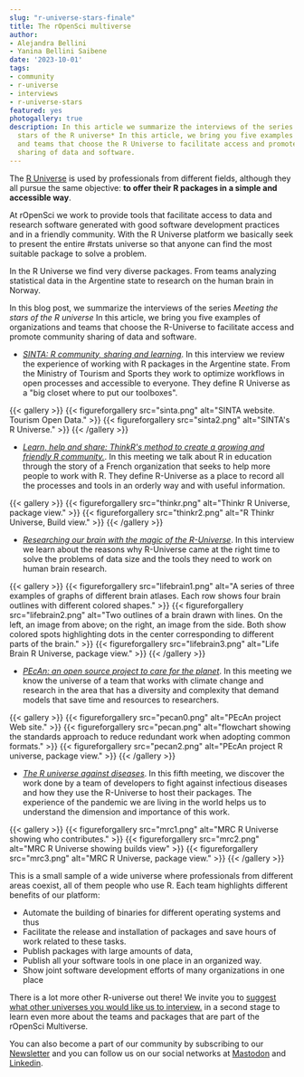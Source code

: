 ```yaml
---
slug: "r-universe-stars-finale"
title: The rOpenSci multiverse
author:
- Alejandra Bellini
- Yanina Bellini Saibene
date: '2023-10-01'
tags:
- community
- r-universe
- interviews
- r-universe-stars
featured: yes
photogallery: true
description: In this article we summarize the interviews of the series *Meeting the
  stars of the R universe* In this article, we bring you five examples of organizations
  and teams that choose the R Universe to facilitate access and promote community
  sharing of data and software.
---
```


The [R Universe](https://r-universe.dev) is used by professionals from different fields, although they all pursue the same objective: **to offer their R packages in a simple and accessible way**.

At rOpenSci we work to provide tools that facilitate access to data and research software generated with good software development practices and in a friendly community. With the R Universe platform we basically seek to present the entire #rstats universe so that anyone can find the most suitable package to solve a problem.

In the R Universe we find very diverse packages. From teams analyzing statistical data in the Argentine state to research on the human brain in Norway.

In this blog post, we summarize the interviews of the series *Meeting the stars of the R universe* In this article, we bring you five examples of organizations and teams that choose the R-Universe to facilitate access and promote community sharing of data and software.

- *[SINTA: R community, sharing and learning](/blog/2022/11/23/r-universe-stars-1-en/)*. In this interview we review the experience of working with R packages in the Argentine state. From the Ministry of Tourism and Sports they work to optimize workflows in open processes and accessible to everyone. They define R Universe as a "big closet where to put our toolboxes".

{{< gallery >}}
{{< figureforgallery src="sinta.png" alt="SINTA website. Tourism Open Data."  >}}
{{< figureforgallery src="sinta2.png" alt="SINTA's R Universe."  >}}
{{< /gallery >}}

- *[Learn, help and share: ThinkR's method to create a growing and friendly R community.](/blog/2023/02/28/r-universe-stars-2-en/)*. In this meeting we talk about R in education through the story of a French organization that seeks to help more people to work with R. They define R-Universe as a place to record all the processes and tools in an orderly way and with useful information.

{{< gallery >}}
{{< figureforgallery src="thinkr.png" alt="Thinkr R Universe, package view."  >}}
{{< figureforgallery src="thinkr2.png" alt="R Thinkr Universe, Build view."  >}}
{{< /gallery >}}

- *[Researching our brain with the magic of the R-Universe](/blog/2023/03/30/r-universe-stars-3-en/)*. In this interview we learn about the reasons why R-Universe came at the right time to solve the problems of data size and the tools they need to work on human brain research.

{{< gallery >}}
{{< figureforgallery src="lifebrain1.png" alt="A series of three examples of graphs of different brain atlases. Each row shows four brain outlines with different colored shapes."  >}}
{{< figureforgallery src="lifebrain2.png" alt="Two outlines of a brain drawn with lines. On the left, an image from above; on the right, an image from the side. Both show colored spots highlighting dots in the center corresponding to different parts of the brain."  >}}
{{< figureforgallery src="lifebrain3.png" alt="Life Brain R Universe, package view."  >}}
{{< /gallery >}}

- *[PEcAn: an open source project to care for the planet](/blog/2023/06/06/r-universe-stars-4-en/)*. In this meeting we know the universe of a team that works with climate change and research in the area that has a diversity and complexity that demand models that save time and resources to researchers.

{{< gallery >}}
{{< figureforgallery src="pecan0.png" alt="PEcAn project Web site."  >}}
{{< figureforgallery src="pecan.png" alt="flowchart showing the standards approach to reduce redundant work when adopting common formats."  >}}
{{< figureforgallery src="pecan2.png" alt="PEcAn project R universe, package view."  >}}
{{< /gallery >}}

- *[The R universe against diseases](/blog/2023/06/06/r-universe-stars-4-en/)*. In this fifth meeting, we discover the work done by a team of developers to fight against infectious diseases and how they use the R-Universe to host their packages. The experience of the pandemic we are living in the world helps us to understand the dimension and importance of this work.

{{< gallery >}}
{{< figureforgallery src="mrc1.png" alt="MRC R Universe showing who contributes."  >}}
{{< figureforgallery src="mrc2.png" alt="MRC R Universe showing builds view"  >}}
{{< figureforgallery src="mrc3.png" alt="MRC R Universe, package view."  >}}
{{< /gallery >}}

This is a small sample of a wide universe where professionals from different areas coexist, all of them people who use R. Each team highlights different benefits of our platform:

- Automate the building of binaries for different operating systems and thus
- Facilitate the release and installation of packages and save hours of work related to these tasks.
- Publish packages with large amounts of data,
- Publish all your software tools in one place in an organized way.
- Show joint software development efforts of many organizations in one place 

There is a lot more other R-universe out there! We invite you to [suggest what other universes you would like us to interview.](mailto:yabellini@ropensci.org) in a second stage to learn even more about the teams and packages that are part of the rOpenSci Multiverse.

You can also become a part of our community by subscribing to our [Newsletter](/news/) and you can follow us on our social networks at [Mastodon](https://hachyderm.io/@rOpenSci) and [Linkedin](https://www.linkedin.com/company/ropensci/).


